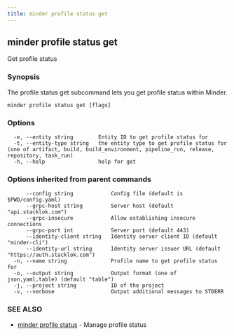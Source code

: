 ```yaml
---
title: minder profile status get
---
```

## minder profile status get

Get profile status

### Synopsis

The profile status get subcommand lets you get profile status within Minder.

```
minder profile status get [flags]
```

### Options

```
  -e, --entity string        Entity ID to get profile status for
  -t, --entity-type string   the entity type to get profile status for (one of artifact, build, build_environment, pipeline_run, release, repository, task_run)
  -h, --help                 help for get
```

### Options inherited from parent commands

```
      --config string            Config file (default is $PWD/config.yaml)
      --grpc-host string         Server host (default "api.stacklok.com")
      --grpc-insecure            Allow establishing insecure connections
      --grpc-port int            Server port (default 443)
      --identity-client string   Identity server client ID (default "minder-cli")
      --identity-url string      Identity server issuer URL (default "https://auth.stacklok.com")
  -n, --name string              Profile name to get profile status for
  -o, --output string            Output format (one of json,yaml,table) (default "table")
  -j, --project string           ID of the project
  -v, --verbose                  Output additional messages to STDERR
```

### SEE ALSO

* [minder profile status](minder_profile_status.md)	 - Manage profile status

